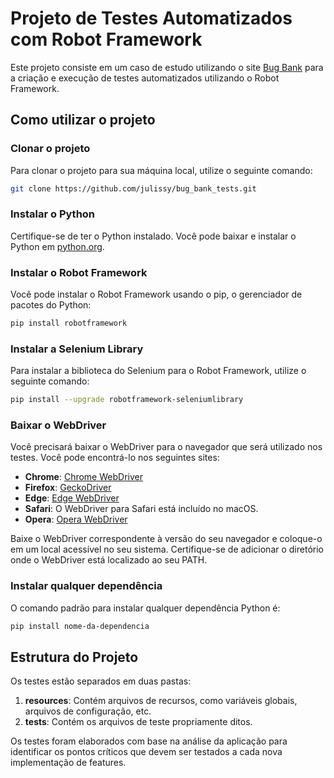 # Projeto de Testes Automatizados com Robot Framework

Este projeto consiste em um caso de estudo utilizando o site [Bug Bank](https://bugbank.netlify.app/) para a criação e execução de testes automatizados utilizando o Robot Framework.

## Como utilizar o projeto

### Clonar o projeto
Para clonar o projeto para sua máquina local, utilize o seguinte comando:
```bash
git clone https://github.com/julissy/bug_bank_tests.git
```

### Instalar o Python
Certifique-se de ter o Python instalado. Você pode baixar e instalar o Python em [python.org](https://www.python.org/downloads/).

### Instalar o Robot Framework
Você pode instalar o Robot Framework usando o pip, o gerenciador de pacotes do Python:
```bash
pip install robotframework
```

### Instalar a Selenium Library
Para instalar a biblioteca do Selenium para o Robot Framework, utilize o seguinte comando:
```bash
pip install --upgrade robotframework-seleniumlibrary
```

### Baixar o WebDriver
Você precisará baixar o WebDriver para o navegador que será utilizado nos testes. Você pode encontrá-lo nos seguintes sites:

- **Chrome**: [Chrome WebDriver](https://sites.google.com/a/chromium.org/chromedriver/downloads)
- **Firefox**: [GeckoDriver](https://github.com/mozilla/geckodriver/releases)
- **Edge**: [Edge WebDriver](https://developer.microsoft.com/en-us/microsoft-edge/tools/webdriver/)
- **Safari**: O WebDriver para Safari está incluído no macOS.
- **Opera**: [Opera WebDriver](https://github.com/operasoftware/operachromiumdriver/releases)

Baixe o WebDriver correspondente à versão do seu navegador e coloque-o em um local acessível no seu sistema. Certifique-se de adicionar o diretório onde o WebDriver está localizado ao seu PATH.

### Instalar qualquer dependência
O comando padrão para instalar qualquer dependência Python é:
```bash
pip install nome-da-dependencia
```

## Estrutura do Projeto
Os testes estão separados em duas pastas:

1. **resources**: Contém arquivos de recursos, como variáveis globais, arquivos de configuração, etc.
2. **tests**: Contém os arquivos de teste propriamente ditos.

Os testes foram elaborados com base na análise da aplicação para identificar os pontos críticos que devem ser testados a cada nova implementação de features.
